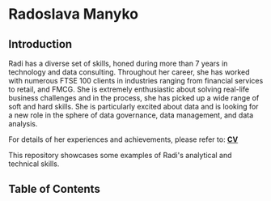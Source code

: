 # Radoslava Manyko
## Introduction

Radi has a diverse set of skills, honed during more than 7 years in technology and data consulting. Throughout her career, she has worked with numerous FTSE 100 clients in industries ranging from financial services to retail, and FMCG. She is extremely enthusiastic about solving real-life business challenges and in the process, she has picked up a wide range of soft and hard skills. She is particularly excited about data and is looking for a new role in the sphere of data governance, data management, and data analysis.

For details of her experiences and achievements, please refer to: [**CV**](https://github.com/RManyko/portfolio/blob/main/RM_CV_21Feb24.pdf)

This repository showcases some examples of Radi's analytical and technical skills.

## Table of Contents
